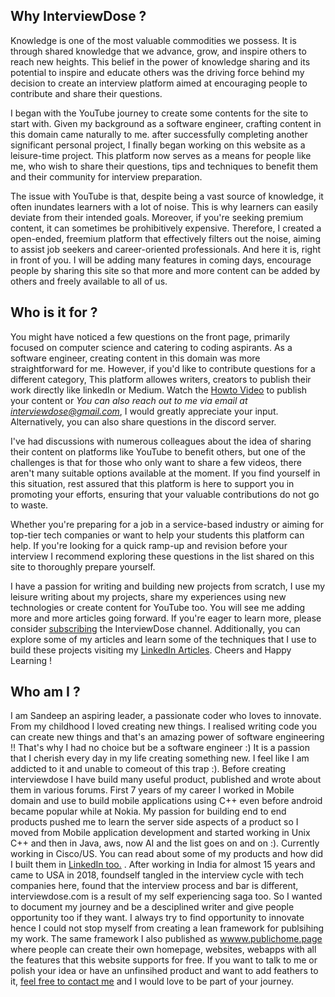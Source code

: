 ## Why InterviewDose ?
Knowledge is one of the most valuable commodities we possess. It is through shared knowledge that we advance, grow, and inspire others to reach new heights. This belief in the power of knowledge sharing and its potential to inspire and educate others was the driving force behind my decision to create an interview platform aimed at encouraging people to contribute and share their questions.

I began with the YouTube journey to create some contents for the site to start with. Given my background as a software engineer, crafting content in this domain came naturally to me. after successfully completing another significant personal project, I finally began working on this website as a leisure-time project. This platform now serves as a means for people like me, who wish to share their questions, tips and techniques to benefit them and their community for interview preparation.

The issue with YouTube is that, despite being a vast source of knowledge, it often inundates learners with a lot of noise. This is why learners can easily deviate from their intended goals. Moreover, if you're seeking premium content, it can sometimes be prohibitively expensive. Therefore, I created a open-ended, freemium platform that effectively filters out the noise, aiming to assist job seekers and career-oriented professionals. And here it is, right in front of you. I will be adding many features in coming days, encourage people by sharing this site so that more and more content can be added by others and freely available to all of us.

## Who is it for ?
You might have noticed a few questions on the front page, primarily focused on computer science and catering to coding aspirants. As a software engineer, creating content in this domain was more straightforward for me. However, if you'd like to contribute questions for a different category, This platform allowes writers, creators to publish their work directly like linkedIn or Medium. Watch the [Howto Video](https://youtu.be/9m_Q54aply0) to publish your content or *You can also reach out to me via email at interviewdose@gmail.com*, I would greatly appreciate your input. Alternatively, you can also share questions in the discord server.

I've had discussions with numerous colleagues about the idea of sharing their content on platforms like YouTube to benefit others, but one of the challenges is that for those who only want to share a few videos, there aren't many suitable options available at the moment. If you find yourself in this situation, rest assured that this platform is here to support you in promoting your efforts, ensuring that your valuable contributions do not go to waste.

Whether you're preparing for a job in a service-based industry or aiming for top-tier tech companies or want to help your students this platform can help. If you're looking for a quick ramp-up and revision before your interview I recommend exploring these questions in the list shared on this site to thoroughly prepare yourself.

I have a passion for writing and building new projects from scratch, I use my leisure writing about my projects, share my experiences using new technologies or create content for YouTube too. You will see me adding more and more articles going forward. If you're eager to learn more, please consider <a href="https://www.youtube.com/c/InterviewDose" target="_blank">subscribing</a> the InterviewDose channel. Additionally, you can explore some of my articles and learn some of the techniques that I use to build these projects visiting my <a href="https://www.linkedin.com/in/sandeepsahoo/recent-activity/articles/" target="_blank">LinkedIn Articles</a>. Cheers and Happy Learning !

## Who am I ?
I am Sandeep an aspiring leader, a passionate coder who loves to innovate. From my childhood I loved creating new things. I realised writing code you can create new things and that's an amazing power of software engineering !! That's why I had no choice but be a software engineer :)  It is a passion that I cherish every day in my life creating something new. I feel like I am addicted to it and unable to comeout of this trap :). Before creating interviewdose I have build many useful product, published and wrote about them in various forums. First 7 years of my career I worked in Mobile domain and use to build mobile applications using C++ even before android became popular while at Nokia. My passion for building end to end products pushed me to learn the server side aspects of a product so I moved from Mobile application development and started working in Unix C++ and then in Java, aws, now AI and the list goes on and on :). Currently working in Cisco/US. You can read about some of my products and how did I built them in <a href="https://www.linkedin.com/in/sandeepsahoo/recent-activity/articles/" target="_blank">LinkedIn too.</a> . After working in India for almost 15 years and came to USA in 2018, foundself tangled in the interview cycle with tech companies here, found that the interview process and bar is different,  interviewdose.com is a result of my self experiencing saga too. So I wanted to document my journey and be a desciplined writer and give people opportunity too if they want. I always try to find opportunity to innovate hence I could not stop myself from creating a lean framework for publsihing my work. The same framework I also published as [wwww.publichome.page](wwww.publichome.page) where people can create their own homepage, websites, webapps with all the features that this website supports for free. If you want to talk to me or polish your idea or have an unfinsihed  product and want to add feathers to it, [feel free to contact me](https://publichome.page/contacts) and I would love to be part of your journey.


